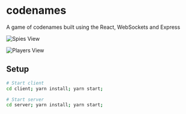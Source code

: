 # codenames

A game of codenames built using the React, WebSockets and Express

![Spies View](https://github.com/codycahoon/codenames/raw/master/images/screenshot1.png "Spies View")

![Players View](https://github.com/codycahoon/codenames/raw/master/images/screenshot2.png "Players View")

## Setup

```bash
# Start client
cd client; yarn install; yarn start;

# Start server
cd server; yarn install; yarn start;
```
